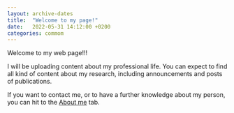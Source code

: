 ```yaml
---
layout: archive-dates
title:  "Welcome to my page!"
date:   2022-05-31 14:12:00 +0200
categories: commom
---
```


Welcome to my web page!!!

I will be uploading content about my professional life. You can expect to find all kind of content about my research, including announcements and posts of publications.

If you want to contact me, or to have a further knowledge about my person, you can hit to the [About me](https://p-luesia.github.io/about_me/) tab. 
